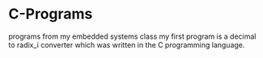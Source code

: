 # C-Programs
programs from my embedded systems class
my first program is a decimal to radix_i converter which was written in the C programming language.
